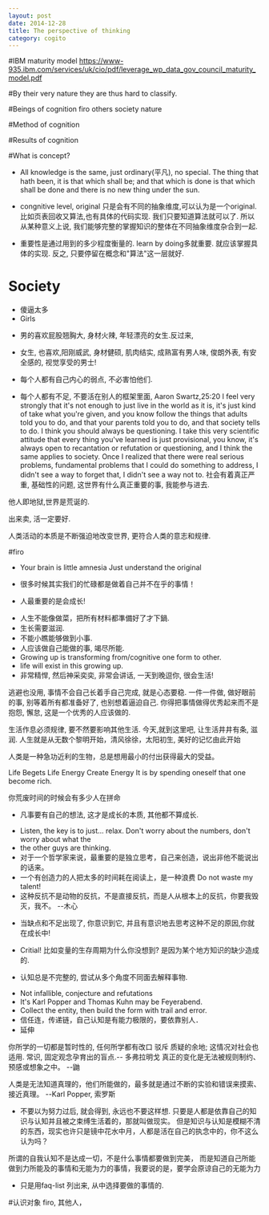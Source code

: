 ```yaml
---
layout: post
date: 2014-12-28
title: The perspective of thinking
category: cogito
---
```


#IBM maturity model
https://www-935.ibm.com/services/uk/cio/pdf/leverage_wp_data_gov_council_maturity_model.pdf

#By their very nature they are thus hard to classify.

#Beings of cognition
firo others society nature

#Method of cognition


#Results of cognition

#What is concept?
* All knowledge is the same, just ordinary(平凡), no special.
The thing that hath been, it is that which shall be; and that which is done 
is that which shall be done and there is no new thing under the sun.

* congnitive level, original
只是会有不同的抽象维度,可以认为是一个original.
比如页表回收又算法,也有具体的代码实现. 我们只要知道算法就可以了.
所以从某种意义上说, 我们能够完整的掌握知识的整体在不同抽象维度杂合到一起.

* 重要性是通过用到的多少程度衡量的. learn by doing多就重要. 就应该掌握具体的实现.
反之, 只要停留在概念和"算法"这一层就好.

# Society
+ 傻逼太多
+ Girls
* 男的喜欢屁股翘胸大, 身材火辣, 年轻漂亮的女生.反过来,
* 女生, 也喜欢,阳刚威武, 身材健硕, 肌肉结实, 成熟富有男人味, 俊朗外表, 有安全感的, 视觉享受的男士!

* 每个人都有自己内心的弱点, 不必害怕他们.

* 每个人都有不足, 不要活在别人的框架里面, Aaron Swartz,25:20
I feel very strongly that it's not enough to just live in 
the world as it is, it's just kind of take what you're given,
and you know follow the things that adults told you to do,
and that your parents told you to do, and that society tells to do.
I think you should always be questioning.
I take this very scientific attitude that every thing you've 
learned  is just provisional, you know, it's always open to
recantation or refutation or questioning, and I think  the same applies to
society. Once I realized that there were real serious problems,
fundamental problems that I could do something to address, 
I didn't see a way to forget that, I didn't see a way not to.
社会有着真正严重, 基础性的问题, 这世界有什么真正重要的事, 我能参与进去.

他人即地狱,世界是荒诞的.

出来卖, 活一定要好.

人类活动的本质是不断强迫地改变世界, 更符合人类的意志和规律.


#firo
* Your brain is little amnesia
Just understand the original

* 很多时候其实我们的忙碌都是做着自己并不在乎的事情！

* 人最重要的是会成长!
+ 人生不能像做菜，把所有材料都準備好了才下鍋.
+ 生长需要滋润.
+ 不能小瞧能够做到小事.
+ 人应该做自己能做的事, 竭尽所能.
+ Growing up is transforming from/cognitive one form to other.
+ life will exist in this growing up.
+ 非常精悍, 然后神采奕奕, 非常会讲话, 一天到晚逗你, 很会生活!

逃避也没用, 事情不会自己长着手自己完成, 就是心态要稳.
一件一件做, 做好眼前的事, 别等着所有都准备好了, 也别想着逼迫自己.
你得把事情做得优秀起来而不是抱怨, 懈怠, 这是一个优秀的人应该做的.

生活作息必须规律, 要不然要影响其他生活. 今天,就到这里吧, 让生活井井有条, 滋润.
人生就是从无数个黎明开始，清风徐徐，太阳初生, 美好的记忆由此开始

人类是一种急功近利的生物，总是想用最小的付出获得最大的受益。

Life Begets Life
Energy Create Energy
It is by spending oneself that one become rich.

你荒废时间的时候会有多少人在拼命

* 凡事要有自己的想法, 这才是成长的本质, 其他都不算成长.
+ Listen, the key is to just... relax. Don't worry about the numbers, don't worry about what the
+ the other guys are thinking.
+ 对于一个哲学家来说，最重要的是独立思考，自己来创造，说出非他不能说出的话来。
+ 一个有创造力的人把太多的时间耗在阅读上，是一种浪费
Do not waste my talent!
+ 这种反抗不是动物的反抗，不是直接反抗，而是人从根本上的反抗，你要我毁灭，我不。 --木心


* 当缺点和不足出现了, 你意识到它, 并且有意识地去思考这种不足的原因,你就在成长中!
+ Critial!
比如变量的生存周期为什么你没想到? 是因为某个地方知识的缺少造成的.

* 认知总是不完整的, 尝试从多个角度不同面去解释事物. 
+ Not infallible, conjecture and refutations
+ It's Karl Popper and Thomas Kuhn may be Feyerabend.
+ Collect the entity, then build the form with trail and error.
+ 信任连，传递链，自己认知是有能力极限的，要依靠别人．
+ 延伸

你所学的一切都是暂时性的,  任何所学都有改口 驳斥 质疑的余地; 这情况对社会也适用.
常识, 固定观念孕育出的盲点.-- 多弗拉明戈
真正的变化是无法被规则制约、预感或想象之中。 --鼬

人类是无法知道真理的，他们所能做的，最多就是通过不断的实验和错误来摸索、接近真理。 --Karl Popper, 索罗斯

* 不要以为努力过后, 就会得到, 永远也不要这样想.
只要是人都是依靠自己的知识与认知并且被之束缚生活着的，那就叫做现实。
但是知识与认知是模糊不清的东西，现实也许只是镜中花水中月，人都是活在自己的执念中的，你不这么认为吗？

所谓的自我认知不是达成一切，不是什么事情都要做到完美，
而是知道自己所能做到力所能及的事情和无能为力的事情，我要说的是，要学会原谅自己的无能为力

* 只是用faq-list 列出来, 从中选择要做的事情的.

#认识对象
firo, 其他人，　

